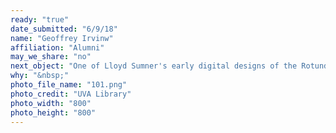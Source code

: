 ```yaml
---
ready: "true"
date_submitted: "6/9/18"
name: "Geoffrey Irvinw"
affiliation: "Alumni"
may_we_share: "no"
next_object: "One of Lloyd Sumner's early digital designs of the Rotunda."
why: "&nbsp;"
photo_file_name: "101.png"
photo_credit: "UVA Library"
photo_width: "800"
photo_height: "800"
---
```


